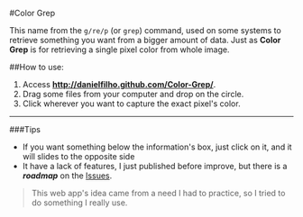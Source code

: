 #Color Grep

This name from the `g/re/p` (or `grep`) command, used on some systems to retrieve something you want from a bigger amount of data. Just as **Color Grep** is for retrieving a single pixel color from whole image.


##How to use:
1. Access **<http://danielfilho.github.com/Color-Grep/>**.
2. Drag some files from your computer and drop on the circle.
3. Click wherever you want to capture the exact pixel's color.


---


###Tips
* If you want something below the information's box, just click on it, and it will slides to the opposite side
* It have a lack of features, I just published before improve, but there is a ***roadmap*** on the [Issues](./issues).


> This web app's idea came from a need I had to practice, so I tried to do something I really use.